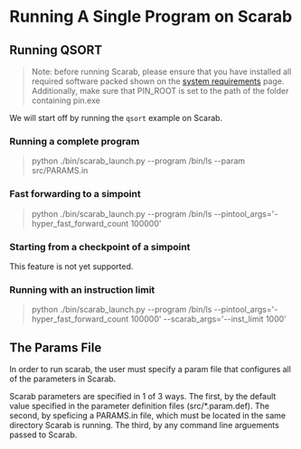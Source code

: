 # Running A Single Program on Scarab

## Running QSORT

> Note: before running Scarab, please ensure that you have installed all
required software packed shown on the [system requirements](system_requirements.md) page.
> Additionally, make sure that PIN_ROOT is set to the path of the folder containing pin.exe

We will start off by running the ```qsort``` example on Scarab.



### Running a complete program
> python ./bin/scarab_launch.py --program /bin/ls --param src/PARAMS.in

### Fast forwarding to a simpoint
> python ./bin/scarab_launch.py --program /bin/ls --pintool_args='-hyper_fast_forward_count 100000'

### Starting from a checkpoint of a simpoint

This feature is not yet supported.

### Running with an instruction limit
> python ./bin/scarab_launch.py --program /bin/ls --pintool_args='-hyper_fast_forward_count 100000' --scarab_args='--inst_limit 1000'

## The Params File

In order to run scarab, the user must specify a param file that configures all
of the parameters in Scarab.

Scarab parameters are specified in 1 of 3 ways. The first, by the default value
specified in the parameter definition files (src/*.param.def).  The second, by
speficing a PARAMS.in file, which must be located in the same directory Scarab
is running. The third, by any command line arguements passed to Scarab.

